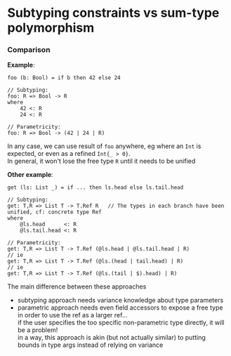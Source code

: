 
# Subtyping constraints vs sum-type polymorphism

### Comparison

**Example**:
```
foo (b: Bool) = if b then 42 else 24

// Subtyping:
foo: R => Bool -> R
where
	42 <: R
	24 <: R

// Parametricity:
foo: R => Bool -> (42 | 24 | R)
```

In any case, we can use result of `foo` anywhere, eg where an `Int` is expected, or even as a refined `Int{_ > 0}`.  
In general, it won't lose the free type `R` until it needs to be unified


**Other example**:
```
get (ls: List _) = if ... then ls.head else ls.tail.head

// Subtyping:
get: T,R => List T -> T.Ref R   // The types in each branch have been unified, cf: concrete type Ref
where
	@ls.head      <: R
	@ls.tail.head <: R

// Parametricity:
get: T,R => List T -> T.Ref (@ls.head | @ls.tail.head | R)
// ie
get: T,R => List T -> T.Ref (@ls.(head | tail.head) | R)
// ie
get: T,R => List T -> T.Ref (@ls.(tail | $).head) | R)
```


The main difference between these approaches
 - subtyping approach needs variance knowledge about type parameters
 - parametric approach needs even field accessors to expose a free type in order to use the ref as a larger ref...  
	if the user specifies the too specific non-parametric type directly, it will be a problem!  
	in a way, this approach is akin (but not actually similar) to putting bounds in type args instead of relying on variance


